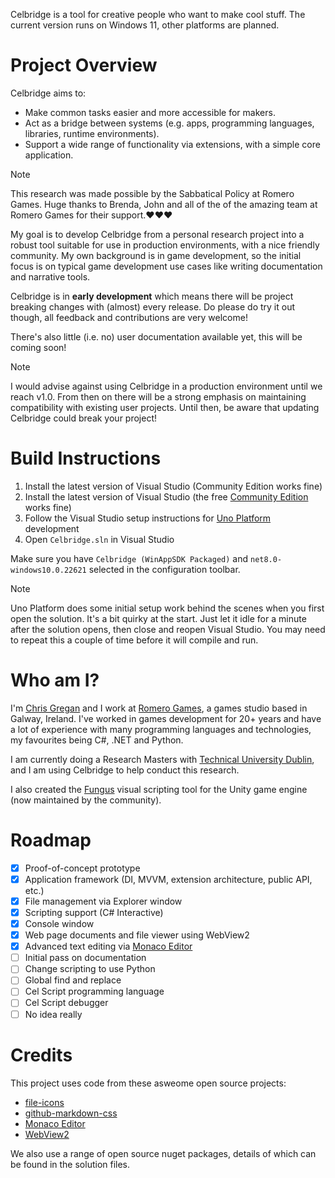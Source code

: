Celbridge is a tool for creative people who want to make cool stuff. The current version runs on Windows 11, other platforms are planned.

# Project Overview

Celbridge aims to:

- Make common tasks easier and more accessible for makers.
- Act as a bridge between systems (e.g. apps, programming languages, libraries, runtime environments).
- Support a wide range of functionality via extensions, with a simple core application.

> [!NOTE]
> This research was made possible by the Sabbatical Policy at Romero Games. Huge thanks to Brenda, John and all of the of the amazing 
team at Romero Games for their support.❤️❤️❤️

My goal is to develop Celbridge from a personal research project into a robust tool suitable for use in production environments, with a nice friendly community. My own background is in game development, so the initial focus is on typical game development use cases like writing documentation and narrative tools.

Celbridge is in **early development** which means there will be project breaking changes with (almost) every release. Do please do try it out though, all feedback and contributions are very welcome!

There's also little (i.e. no) user documentation available yet, this will be coming soon!

> [!NOTE]
> I would advise against using Celbridge in a production environment until we reach v1.0. From then on there will be a strong emphasis on maintaining compatibility with existing user projects. Until then, be aware that updating Celbridge could break your project!

# Build Instructions

1. Install the latest version of Visual Studio (Community Edition works fine)
1. Install the latest version of Visual Studio (the free [Community Edition]() works fine)
2. Follow the Visual Studio setup instructions for [Uno Platform](https://platform.uno/docs/articles/get-started-vs-2022.html?tabs=ubuntu1804) development
3. Open `Celbridge.sln` in Visual Studio

Make sure you have `Celbridge (WinAppSDK Packaged)` and `net8.0-windows10.0.22621` selected in the configuration toolbar.

> [!NOTE]
> Uno Platform does some initial setup work behind the scenes when you first open the solution. It's a bit quirky at the start. Just let it idle for a minute after the solution opens, then close and reopen Visual Studio. You may need to repeat this a couple of time before it will compile and run.

# Who am I?

I'm [Chris Gregan](https://github.com/chrisgregan) and I work at [Romero Games](https://romerogames.com/), a games studio based in Galway, Ireland. I've worked in games development for 20+ years and have a lot of experience with many programming languages
and technologies, my favourites being C#, .NET and Python.

I am currently doing a Research Masters with [Technical University Dublin](https://www.tudublin.ie/), and I am using Celbridge to help conduct this research.

I also created the [Fungus](https://github.com/snozbot/fungus) visual scripting tool for the Unity game engine (now maintained by the community).

# Roadmap

- [x] Proof-of-concept prototype
- [x] Application framework (DI, MVVM, extension architecture, public API, etc.)
- [x] File management via Explorer window
- [x] Scripting support (C# Interactive)
- [x] Console window
- [x] Web page documents and file viewer using WebView2
- [x] Advanced text editing via [Monaco Editor]( https://microsoft.github.io/monaco-editor/)
- [ ] Initial pass on documentation
- [ ] Change scripting to use Python
- [ ] Global find and replace
- [ ] Cel Script programming language
- [ ] Cel Script debugger
- [ ] No idea really

# Credits

This project uses code from these asweome open source projects:

- [file-icons](https://github.com/file-icons/vscode/blob/master/LICENSE.md)
- [github-markdown-css](https://github.com/sindresorhus/github-markdown-css/blob/main/license)
- [Monaco Editor](https://microsoft.github.io/monaco-editor)
- [WebView2](https://github.com/MicrosoftEdge/WebView2Browser)

We also use a range of open source nuget packages, details of which can be found in the solution files.
